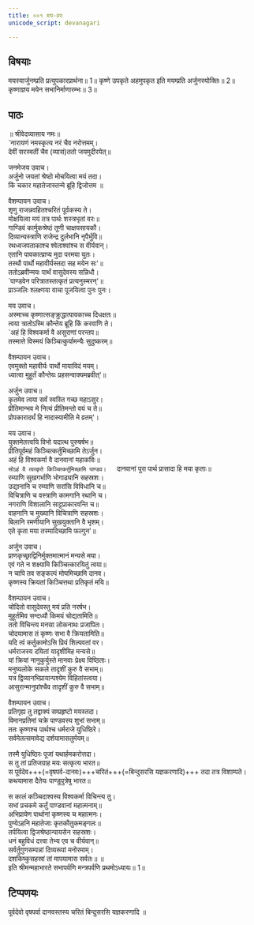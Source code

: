 ```yaml
---
title: ००१ मय-वरः
unicode_script: devanagari

---
```

## विषयाः

मयस्यार्जुनम्प्रति प्रत्युपकारप्रार्थना॥ 1॥ कृष्णे उपकृते अहमुपकृत इति मयम्प्रति अर्जुनस्योक्तिः॥ 2॥ कृष्णाज्ञय मयेन सभानिर्माणारम्भः॥ 3॥

## पाठः

  
॥ श्रीवेदव्यासाय नमः॥  
`नारायणं नमस्कृत्य नरं चैव नरोत्तमम्।  
देवीं सरस्वतीं चैव (व्यासं)ततो जयमुदीरयेत्॥  

जनमेजय उवाच।  
अर्जुनो जयतां श्रेष्ठो मोचयित्वा मयं तदा।  
किं चकार महातेजास्तन्मे ब्रूहि द्विजोत्तम ॥  

वैशम्पायन उवाच।  
शृणु राजन्नवहितश्चरितं पूर्वकस्य ते।  
मोक्षयित्वा मयं तत्र पार्थः शस्त्रभृतां वरः॥  
गाण्डिवं कार्मुकश्रेष्ठं तूणी चाक्षयसायकौ।  
दिव्यान्यस्त्राणि राजेन्द्र दुर्लभानि नृपैर्भुवि॥  
रथध्वजपताकाश्च श्वेताश्वांश्च स वीर्यवान्।  
एतानि पावकात्प्राप्य मुदा परमया युतः।  
तस्थौ पार्थो महावीर्यस्तदा सह मयेन सः'॥  
ततोऽब्रवीन्मयः पार्थं वासुदेवस्य सन्निधौ।  
`पाण्डवेन परित्रातस्तत्कृतं प्रत्यनुस्मरन्'॥  
प्राञ्जलिः श्लक्ष्णया वाचा पूजयित्वा पुनः पुनः।  

मय उवाच।  
अस्माच्च कृष्णात्सङ्क्रुद्धात्पावकाच्च दिधक्षतः॥  
त्वया त्रातोऽस्मि कौन्तेय ब्रूहि किं करवाणि ते।  
`अहं हि विश्वकर्मा वै असुराणां परन्तप॥  
तस्मात्ते विस्मयं किञ्चित्कुर्यामन्यैः सुदुष्करम्॥  

वैशम्पायन उवाच।  
एवमुक्तो महावीर्यः पार्थो मायाविदं मयम्।  
ध्यात्वा मुहूर्तं कौन्तेयः प्रहसन्वाक्यमब्रवीत्'॥  

अर्जुन उवाच॥  
कृतमेव त्वया सर्वं स्वस्ति गच्छ महाऽसुर।  
प्रीतिमान्भव मे नित्यं प्रीतिमन्तो वयं च ते॥  
प्रोपकारादर्थं हि नादास्यामीति मे व्रतम्'।  

मय उवाच।  
युक्तमेतत्त्वयि विभो यदात्थ पुरुषर्षभ॥  
प्रीतिपूर्वमहं किञ्चित्कर्तुमिच्छामि तेऽर्जुन।  
अहं हि विश्वकर्मा वै दानवानां महाकविः॥  
`सोऽहं वै त्वत्कृते किञ्चित्कर्तुमिच्छामि पाण्डव।  
`दानवानां पुरा पार्थ प्रासादा हि मया कृताः॥  
रम्याणि सुखगर्भाणि भोगाढ्यानि सहस्रशः।  
उद्यानानि च रम्याणि सरांसि विविधानि च॥  
विचित्राणि च वस्त्राणि कामगानि रथानि च।  
नगराणि विशालानि साट्टप्राकारवन्ति च॥  
वाहनानि च मुख्यानि विचित्राणि सहस्रशः।  
बिलानि रमणीयानि सुखयुक्तानि वै भृशम्।  
एते कृता मया तस्मादिच्छामि फल्गुन'॥  

अर्जुन उवाच।  
प्राणकृच्छ्राद्विनिर्मुक्तमात्मानं मन्यसे मया।  
एवं गते न शक्ष्यामि किञ्चित्कारयितुं त्वया॥  
न चापि तव सङ्कल्पं मोघमिच्छामि दानव।  
कृष्णस्य क्रियतां किञ्चित्तथा प्रतिकृतं मयि॥  

वैशम्पायन उवाच।  
चोदितो वासुदेवस्तु मयं प्रति नरर्षभ।  
मुहूर्तमिव सन्दध्यौ किमयं चोद्यतामिति॥  
ततो विचिन्त्य मनसा लोकनाथः प्रजापितः।  
चोदयामास तं कृष्णः सभा वै क्रियतामिति॥  
यदि त्वं कर्तुकामोऽसि प्रियं शिल्पवतां वर।  
धर्मराजस्य दयितां यादृशीमिह मन्यसे॥  
यां क्रियां नानुकुर्युस्ते मानवाः प्रेक्ष्य विष्ठिताः।  
मनुष्यलोके सकले तादृशीं कुरु वै सभाम्॥  
यत्र द्विव्यानभिप्रायान्पश्येम विहितांस्त्वया।  
आसुरान्मानुपांश्चैव तादृशीं कुरु वै सभाम्॥  

वैशम्पायन उवाच।  
प्रतिगृह्य तु तद्वाक्यं सम्प्रहृष्टो मयस्तदा।  
विमानप्रतिमां चक्रे पाण्डवस्य शुभां सभाम्॥  
ततः कृष्णश्च पार्थश्च धर्मराजे युधिष्ठिरे।  
सर्वमेतत्समावेद्य दर्शयामासतुर्मयम्॥  

तस्मै युधिष्ठिरः पूजां यथार्हमकरोत्तदा।  
स तु तां प्रतिजग्राह मयः सत्कृत्य भारत॥  
स पूर्वदेव+++(=वृषपर्व-दानवः)+++चरितं+++(=बिन्दुसरसि यज्ञकरणादि)+++ तदा तत्र विशाम्पते।  
कथयामास दैतेयः पाण्डुपुत्रेषु भारत॥  

स कालं कञ्चिदाश्वस्य विश्वकर्मा विचिन्त्य तु।  
सभां प्रचकमे कर्तुं पाण्डवानां महात्मनाम्॥  
अभिप्रायेण पार्थानां कृष्णस्य च महात्मनः।  
पुण्येऽहनि महातेजाः कृतकौतुकमङ्गलः॥  
तर्पयित्वा द्विजश्रेष्ठान्पायसेन सहस्रशः।  
धनं बहुविधं दत्त्वा तेभ्य एव च वीर्यवान्॥  
सर्वर्तुगुणसम्पन्नां दिव्यरूपां मनोरमाम्।  
दशकिष्कुसहस्रां तां मापयामास सर्वतः॥ ॥  
इति श्रीमन्महाभारते सभापर्वणि मन्त्रपर्वणि प्रथमोऽध्यायः॥ 1॥

## टिप्पणयः

पूर्वदेवो वृषपर्वा दानवस्तस्य चरितं बिन्दुसरसि यज्ञकरणादि ॥